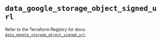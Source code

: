 # `data_google_storage_object_signed_url`

Refer to the Terraform Registry for docs: [`data_google_storage_object_signed_url`](https://registry.terraform.io/providers/hashicorp/google-beta/5.40.0/docs/data-sources/google_storage_object_signed_url).
